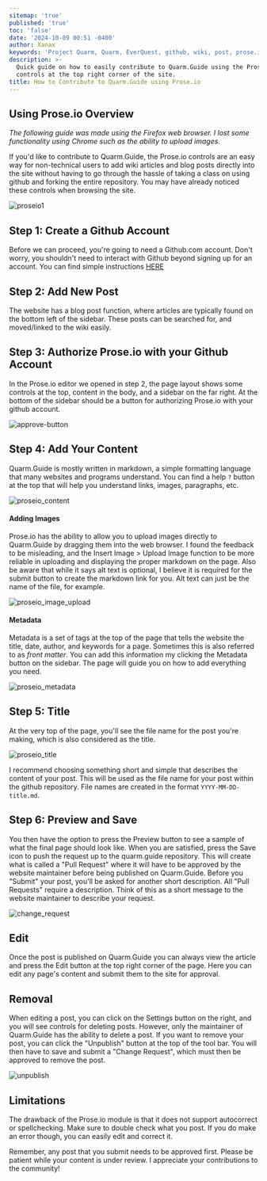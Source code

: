```yaml
---
sitemap: 'true'
published: 'true'
toc: 'false'
date: '2024-10-09 00:51 -0400'
author: Xanax
keywords: 'Project Quarm, Quarm, EverQuest, github, wiki, post, prose.io'
description: >-
  Quick guide on how to easily contribute to Quarm.Guide using the Prose.io
  controls at the top right corner of the site.
title: How to Contribute to Quarm.Guide using Prose.io
---
```

## Using Prose.io Overview

_The following guide was made using the Firefox web browser. I lost some functionality using Chrome such as the ability to upload images._

If you'd like to contribute to Quarm.Guide, the Prose.io controls are an easy way for non-technical users to add wiki articles and blog posts directly into the site without having to go through the hassle of taking a class on using github and forking the entire repository. You may have already noticed these controls when browsing the site. 

![proseio1]({{site.baseurl}}/assets/images/proseio1.jpg)

## Step 1: Create a Github Account

Before we can proceed, you're going to need a Github.com account. Don't worry, you shouldn't need to interact with Github beyond signing up for an account. You can find simple instructions [HERE](https://docs.github.com/en/get-started/start-your-journey/creating-an-account-on-github)

## Step 2: Add New Post

The website has a blog post function, where articles are typically found on the bottom left of the sidebar. These posts can be searched for, and moved/linked to the wiki easily. 

## Step 3: Authorize Prose.io with your Github Account

In the Prose.io editor we opened in step 2, the page layout shows some controls at the top, content in the body, and a sidebar on the far right. At the bottom of the sidebar should be a button for authorizing Prose.io with your github account. 

![approve-button]({{site.baseurl}}/assets/images/approve_github1.jpg)

## Step 4: Add Your Content

Quarm.Guide is mostly written in markdown, a simple formatting language that many websites and programs understand. You can find a help `?` button at the top that will help you understand links, images, paragraphs, etc. 

![proseio_content]({{site.baseurl}}/assets/images/proseio2.jpg)

#### Adding Images

Prose.io has the ability to allow you to upload images directly to Quarm.Guide by dragging them into the web browser. I found the feedback to be misleading, and the Insert Image > Upload Image function to be more reliable in uploading and displaying the proper markdown on the page. Also be aware that while it says alt text is optional, I believe it is required for the submit button to create the markdown link for you. Alt text can just be the name of the file, for example.  

![proseio_image_upload]({{site.baseurl}}/assets/images/proseio_image.jpg)

#### Metadata

Metadata is a set of tags at the top of the page that tells the website the title, date, author, and keywords for a page. Sometimes this is also referred to as _front matter_. You can add this information my clicking the Metadata button on the sidebar. The page will guide you on how to add everything you need.

![proseio_metadata]({{site.baseurl}}/assets/images/proseio_metadata.jpg)

## Step 5: Title

At the very top of the page, you'll see the file name for the post you're making, which is also considered as the title. 

![proseio_title]({{site.baseurl}}/assets/images/proseio_title.jpg)

I recommend choosing something short and simple that describes the content of your post. This will be used as the file name for your post within the github repository. File names are created in the format `YYYY-MM-DD-title.md`.

## Step 6: Preview and Save

You then have the option to press the Preview button to see a sample of what the final page should look like. When you are satisfied, press the Save icon to push the request up to the quarm.guide repository. This will create what is called a "Pull Request" where it will have to be approved by the website maintainer before being published on Quarm.Guide. Before you "Submit" your post, you'll be asked for another short description. All "Pull Requests" require a description. Think of this as a short message to the website maintainer to describe your request. 

![change_request]({{site.baseurl}}/assets/images/change_request.jpg)

## Edit

Once the post is published on Quarm.Guide you can always view the article and press the Edit button at the top right corner of the page. Here you can edit any page's content and submit them to the site for approval.

## Removal

When editing a post, you can click on the Settings button on the right, and you will see controls for deleting posts. However, only the maintainer of Quarm.Guide has the ability to delete a post. If you want to remove your post, you can click the "Unpublish" button at the top of the tool bar. You will then have to save and submit a "Change Request", which must then be approved to remove the post.

![unpublish]({{site.baseurl}}/assets/images/unpublish.jpg)

## Limitations

The drawback of the Prose.io module is that it does not support autocorrect or spellchecking. Make sure to double check what you post. If you do make an error though, you can easily edit and correct it.

Remember, any post that you submit needs to be approved first. Please be patient while your content is under review. I appreciate your contributions to the community!
